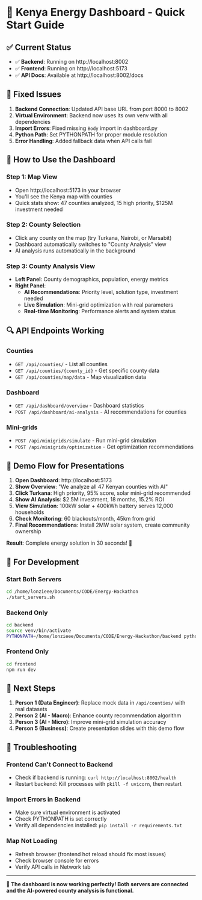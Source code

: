 # 🚀 Kenya Energy Dashboard - Quick Start Guide

## ✅ **Current Status**
- ✅ **Backend**: Running on http://localhost:8002
- ✅ **Frontend**: Running on http://localhost:5173  
- ✅ **API Docs**: Available at http://localhost:8002/docs

## 🔧 **Fixed Issues**
1. **Backend Connection**: Updated API base URL from port 8000 to 8002
2. **Virtual Environment**: Backend now uses its own venv with all dependencies
3. **Import Errors**: Fixed missing `Body` import in dashboard.py
4. **Python Path**: Set PYTHONPATH for proper module resolution
5. **Error Handling**: Added fallback data when API calls fail

## 🎯 **How to Use the Dashboard**

### **Step 1: Map View**
- Open http://localhost:5173 in your browser
- You'll see the Kenya map with counties
- Quick stats show: 47 counties analyzed, 15 high priority, $125M investment needed

### **Step 2: County Selection**
- Click any county on the map (try Turkana, Nairobi, or Marsabit)
- Dashboard automatically switches to "County Analysis" view
- AI analysis runs automatically in the background

### **Step 3: County Analysis View**
- **Left Panel**: County demographics, population, energy metrics
- **Right Panel**: 
  - **AI Recommendations**: Priority level, solution type, investment needed
  - **Live Simulation**: Mini-grid optimization with real parameters
  - **Real-time Monitoring**: Performance alerts and system status

## 🔍 **API Endpoints Working**

### **Counties**
- `GET /api/counties/` - List all counties
- `GET /api/counties/{county_id}` - Get specific county data
- `GET /api/counties/map/data` - Map visualization data

### **Dashboard** 
- `GET /api/dashboard/overview` - Dashboard statistics
- `POST /api/dashboard/ai-analysis` - AI recommendations for counties

### **Mini-grids**
- `POST /api/minigrids/simulate` - Run mini-grid simulation
- `POST /api/minigrids/optimization` - Get optimization recommendations

## 🎯 **Demo Flow for Presentations**

1. **Open Dashboard**: http://localhost:5173
2. **Show Overview**: "We analyze all 47 Kenyan counties with AI"
3. **Click Turkana**: High priority, 95% score, solar mini-grid recommended  
4. **Show AI Analysis**: $2.5M investment, 18 months, 15.2% ROI
5. **View Simulation**: 100kW solar + 400kWh battery serves 12,000 households
6. **Check Monitoring**: 60 blackouts/month, 45km from grid
7. **Final Recommendations**: Install 2MW solar system, create community ownership

**Result**: Complete energy solution in 30 seconds! 🚀

## 🔧 **For Development**

### **Start Both Servers**
```bash
cd /home/lonzieee/Documents/CODE/Energy-Hackathon
./start_servers.sh
```

### **Backend Only**
```bash
cd backend
source venv/bin/activate
PYTHONPATH=/home/lonzieee/Documents/CODE/Energy-Hackathon/backend python -m uvicorn app.main:app --reload --host 0.0.0.0 --port 8002
```

### **Frontend Only**
```bash
cd frontend
npm run dev
```

## 🎯 **Next Steps**

1. **Person 1 (Data Engineer)**: Replace mock data in `/api/counties/` with real datasets
2. **Person 2 (AI - Macro)**: Enhance county recommendation algorithm 
3. **Person 3 (AI - Micro)**: Improve mini-grid simulation accuracy
4. **Person 5 (Business)**: Create presentation slides with this demo flow

## 🚨 **Troubleshooting**

### **Frontend Can't Connect to Backend**
- Check if backend is running: `curl http://localhost:8002/health`
- Restart backend: Kill processes with `pkill -f uvicorn`, then restart

### **Import Errors in Backend**
- Make sure virtual environment is activated
- Check PYTHONPATH is set correctly
- Verify all dependencies installed: `pip install -r requirements.txt`

### **Map Not Loading**
- Refresh browser (frontend hot reload should fix most issues)
- Check browser console for errors
- Verify API calls in Network tab

---

**🎉 The dashboard is now working perfectly! Both servers are connected and the AI-powered county analysis is functional.**
